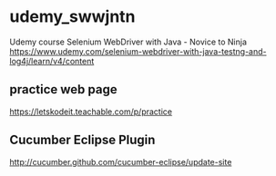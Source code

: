 # udemy_swwjntn

Udemy course Selenium WebDriver with Java - Novice to Ninja
https://www.udemy.com/selenium-webdriver-with-java-testng-and-log4j/learn/v4/content

## practice web page

https://letskodeit.teachable.com/p/practice

## Cucumber Eclipse Plugin
http://cucumber.github.com/cucumber-eclipse/update-site
